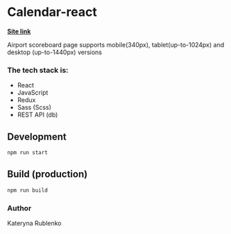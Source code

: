 # Calendar-react

**[Site link](https://katerynaru4.github.io/airport-scoreboard/)**

Airport scoreboard page supports mobile(340px), tablet(up-to-1024px) and desktop (up-to-1440px) versions

### The tech stack is:
- React
- JavaScript
- Redux
- Sass (Scss)
- REST API (db)

## Development
```bash
npm run start
```

## Build (production)
```bash
npm run build
```

### Author
Kateryna Rublenko
